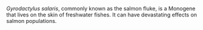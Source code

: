 [//]: # (Created by ./bin/manage_files.pl from ./species/Gyrodactylus_salaris/Gyrodactylus_salaris.about.html on Thu Jun 11 13:44:15 2020)
_Gyrodactylus salaris_, commonly known as the salmon fluke, is a Monogene that lives on the skin of freshwater fishes. It can have devastating effects on salmon populations.
